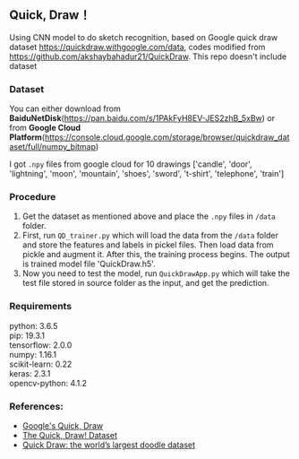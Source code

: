 ## Quick, Draw！

Using CNN model to do sketch recognition, based on Google quick draw dataset https://quickdraw.withgoogle.com/data, codes modified from https://github.com/akshaybahadur21/QuickDraw. This repo doesn't include dataset


### Dataset
You can either download from **BaiduNetDisk**(https://pan.baidu.com/s/1PAkFyH8EV-JES2zhB_5xBw) or from **Google Cloud Platform**(https://console.cloud.google.com/storage/browser/quickdraw_dataset/full/numpy_bitmap)

I got `.npy` files from google cloud for 10 drawings ['candle', 'door', 'lightning', 'moon', 'mountain', 'shoes', 'sword', 't-shirt', 'telephone', 'train']


### Procedure

1) Get the dataset as mentioned above and place the `.npy` files in `/data` folder.
2) First, run `QD_trainer.py` which will load the data from the `/data` folder and store the features and labels in  pickel files. Then load data from pickle and augment it. After this, the training process begins. The output is trained model file 'QuickDraw.h5'.
3) Now you need to test the model, run `QuickDrawApp.py` which will take the test file stored in source folder as the input, and get the prediction.


### Requirements

python: 3.6.5  
pip: 19.3.1  
tensorflow: 2.0.0  
numpy: 1.16.1  
scikit-learn: 0.22  
keras: 2.3.1  
opencv-python: 4.1.2  

### References:
 
 - [Google's Quick, Draw](https://quickdraw.withgoogle.com/) 
 - [The Quick, Draw! Dataset](https://github.com/googlecreativelab/quickdraw-dataset)
 - [Quick Draw: the world’s largest doodle dataset](https://towardsdatascience.com/quick-draw-the-worlds-largest-doodle-dataset-823c22ffce6b)
